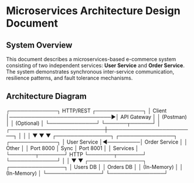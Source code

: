 # Microservices Architecture Design Document

## System Overview

This document describes a microservices-based e-commerce system consisting of two independent services: **User Service** and **Order Service**. The system demonstrates synchronous inter-service communication, resilience patterns, and fault tolerance mechanisms.

## Architecture Diagram

┌─────────────┐ HTTP/REST ┌─────────────┐
│ Client │────────────────────────────▶│ API Gateway │
│ (Postman) │ │ (Optional) │
└─────────────┘ └──────┬──────┘
│
┌──────────────────────────┼────────────────────────┐
│ │ │
▼ ▼ ▼
┌───────────────┐ ┌───────────────┐ ┌─────────────┐
│ User Service │◀─────────│ Order Service │ │ Other │
│ Port 8000 │ Sync │ Port 8001 │ │ Services │
└───────┬───────┘ HTTP └───────┬───────┘ └─────────────┘
│ │
▼ ▼
┌───────────────┐ ┌───────────────┐
│ Users DB │ │ Orders DB │
│ (In-Memory) │ │ (In-Memory) │
└───────────────┘ └───────────────┘